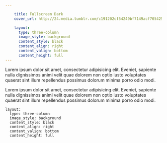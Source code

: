 ```yaml
---

    title: Fullscreen Dark
    cover_url: http://24.media.tumblr.com/c191202cf54249bf7149acf7054252d0/tumblr_myebvrTkci1st5lhmo1_1280.jpg

    layout:
      type: three-column
      image_style: background
      content_style: black
      content_align: right
      content_valign: bottom
      content_height: full
---
```


Lorem ipsum dolor sit amet, consectetur adipisicing elit. Eveniet, sapiente nulla dignissimos animi velit quae dolorem non optio iusto voluptates quaerat sint illum repellendus possimus dolorum minima porro odio modi.

Lorem ipsum dolor sit amet, consectetur adipisicing elit. Eveniet, sapiente nulla dignissimos animi velit quae dolorem non optio iusto voluptates quaerat sint illum repellendus possimus dolorum minima porro odio modi.

```
layout:
  type: three-column
  image_style: background
  content_style: black
  content_align: right
  content_valign: bottom
  content_height: full
```